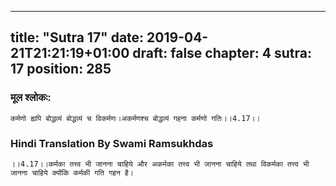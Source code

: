 
---
title: "Sutra 17"
date: 2019-04-21T21:21:19+01:00
draft: false
chapter: 4
sutra: 17
position: 285
---
### मूल श्लोकः:
```
कर्मणो ह्यपि बोद्धव्यं बोद्धव्यं च विकर्मणः।अकर्मणश्च बोद्धव्यं गहना कर्मणो गतिः।।4.17।।

```

### Hindi Translation By Swami Ramsukhdas
```
।।4.17।।कर्मका तत्त्व भी जानना चाहिये और अकर्मका तत्त्व भी जानना चाहिये तथा विकर्मका तत्त्व भी जानना चाहिये क्योंकि कर्मकी गति गहन है। 

```

